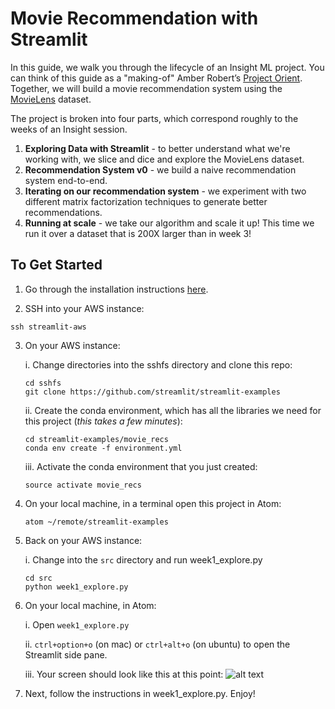 # Movie Recommendation with Streamlit

In this guide, we walk you through the lifecycle of an Insight ML project. You
can think of this guide as a "making-of" Amber Robert’s
[Project Orient](https://github.com/AstronomerAmber/Project-Orient).
Together, we will build a movie recommendation system using the
[MovieLens](https://grouplens.org/datasets/movielens/) dataset.

The project is broken into four parts, which correspond roughly to the weeks of
an Insight session.

1. **Exploring Data with Streamlit** - to better understand what we're working
with, we slice and dice and explore the MovieLens dataset.
2. **Recommendation System v0** - we build a naive recommendation system
end-to-end.
3. **Iterating on our recommendation system** - we experiment with two different
matrix factorization techniques to generate better recommendations.
4. **Running at scale** - we take our algorithm and scale it up! This time we
run it over a dataset that is 200X larger than in week 3!

## To Get Started

1. Go through the installation instructions [here](https://docs.google.com/presentation/d/1qo_MDz3iF0YRykuElF6I9WC4yAQIYzOA-GY16_NOuUM/edit?usp=sharing).

2. SSH into your AWS instance:

```shell
ssh streamlit-aws
```

3. On your AWS instance:

	i. Change directories into the sshfs directory and clone this repo:

	```shell
	cd sshfs
	git clone https://github.com/streamlit/streamlit-examples
	```

	ii. Create the conda environment, which has all the libraries we need for this project (*this takes a few minutes*):  

	```shell
	cd streamlit-examples/movie_recs
	conda env create -f environment.yml
	```

	iii. Activate the conda environment that you just created:
	```shell
	source activate movie_recs
	```

4. On your local machine, in a terminal open this project in Atom:
	```shell
	atom ~/remote/streamlit-examples
	```

5. Back on your AWS instance:

	i. Change into the `src` directory and run week1_explore.py
	```shell
	cd src
	python week1_explore.py
	```

6. On your local machine, in Atom:

	i. Open `week1_explore.py`

	ii. `ctrl+option+o` (on mac) or `ctrl+alt+o` (on ubuntu) to open the Streamlit side pane.

	iii. Your screen should look like this at this point:
	![alt text](static/week1-screenshot.png "Screenshot of week1_explore.py in Atom")

7. Next, follow the instructions in week1_explore.py. Enjoy!
